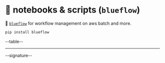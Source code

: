 # 📜 notebooks & scripts (`blueflow`)

📜 [`blueflow`](./blueflow/) for workflow management on aws batch and more.

```bash
pip install blueflow
```

--table--

---

--signature--